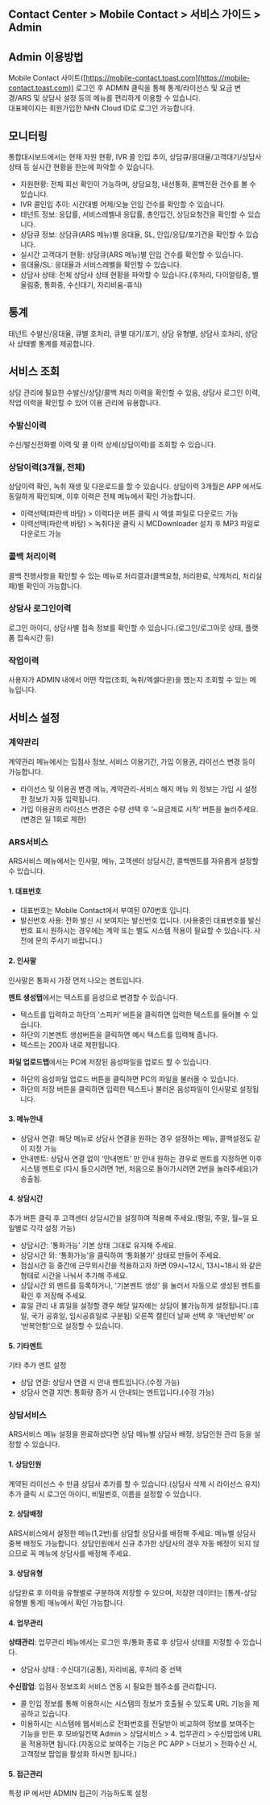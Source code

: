 ## Contact Center > Mobile Contact > 서비스 가이드 > Admin

## Admin 이용방법
Mobile Contact 사이트([https://mobile-contact.toast.com](https://mobile-contact.toast.com)) 로그인 후 ADMIN 클릭을 통해 통계/라이선스 및 요금 변경/ARS 및 상담사 설정 등의 메뉴를 편리하게 이용할 수 있습니다.  
대표페이지는 회원가입한 NHN Cloud ID로 로그인 가능합니다.

## 모니터링
통합대시보드에서는 현재 자원 현황, IVR 콜 인입 추이, 상담큐/응대율/고객대기/상담사 상태 등 실시간 현황을 한눈에 파악할 수 있습니다.  

- 자원현황: 전체 회선 확인이 가능하며, 상담요청, 내선통화, 콜백전환 건수를 볼 수 있습니다.
- IVR 콜인입 추이: 시간대별 어제/오늘 인입 건수를 확인할 수 있습니다.
- 테넌트 정보: 응답률, 서비스레벨내 응답률, 총인입건, 상담요청건을 확인할 수 있습니다.
- 상담큐 정보: 상담큐(ARS 메뉴)별 응대율, SL, 인입/응답/포기건을 확인할 수 있습니다.
- 실시간 고객대기 현황: 상담큐(ARS 메뉴)별 인입 건수를 확인할 수 있습니다.
- 응대율/SL: 응대율과 서비스레벨을 확인할 수 있습니다.
- 상담사 상태: 전체 상담사 상태 현황을 파악할 수 있습니다.(후처리, 다이얼링중, 벨울림중, 통화중, 수신대기, 자리비움-휴식)

## 통계
테넌트 수발신/응대율, 큐별 호처리, 큐별 대기/포기, 상담 유형별, 상담사 호처리, 상담사 상태별 통계를 제공합니다.

## 서비스 조회
상담 관리에 필요한 수발신/상담/콜백 처리 이력을 확인할 수 있음, 상담사 로그인 이력, 작업 이력을 확인할 수 있어 이용 관리에 유용합니다.

### 수발신이력
수신/발신전화별 이력 및 콜 이력 상세(상담이력)를 조회할 수 있습니다.

### 상담이력(3개월, 전체)
상담이력 확인, 녹취 재생 및 다운로드를 할 수 있습니다.
상담이력 3개월은 APP 에서도 동일하게 확인되며, 이후 이력은 전체 메뉴에서 확인 가능합니다.

- 이력선택(파란색 바탕) > 이력다운 버튼 클릭 시 엑셀 파일로 다운로드 가능
- 이력선택(파란색 바탕) > 녹취다운 클릭 시 MCDownloader 설치 후 MP3 파일로 다운로드 가능

### 콜백 처리이력
콜백 진행사항을 확인할 수 있는 메뉴로 처리결과(콜백요청, 처리완료, 삭제처리, 처리실패)별 확인이 가능합니다.

### 상담사 로그인이력
로그인 아이디, 상담사별 접속 정보를 확인할 수 있습니다.(로그인/로그아웃 상태, 플랫폼 접속시간 등)

### 작업이력
사용자가 ADMIN 내에서 어떤 작업(조회, 녹취/엑셀다운)을 했는지 조회할 수 있는 메뉴입니다.

## 서비스 설정
### 계약관리
계약관리 메뉴에서는 입점사 정보, 서비스 이용기간, 가입 이용권, 라이선스 변경 등이 가능합니다.

- 라이선스 및 이용권 변경 메뉴, 계약관리-서비스 해지 메뉴 외 정보는 가입 시  설정한 정보가 자동 입력됩니다.
- 가입 이용권의 라이선스 변경은 수량 선택 후 ‘~요금제로 시작‘ 버튼을 눌러주세요.(변경은 일 1회로 제한)

### ARS서비스
ARS서비스 메뉴에서는 인사말, 메뉴, 고객센터 상담시간, 콜백멘트를 자유롭게 설정할 수 있습니다.  

#### 1. 대표번호
- 대표번호는 Mobile Contact에서 부여된 070번호 입니다.
- 발신번호 사용: 전화 발신 시 보여지는 발신번호 입니다. (사용중인 대표번호를 발신번호 표시 원하시는 경우에는 계약 또는 별도 시스템 적용이 필요할 수 있습니다. 사전에 문의 주시기 바랍니다.)

#### 2. 인사말
인사말은 통화시 가장 먼저 나오는 멘트입니다.

**멘트 생성탭**에서는 텍스트를 음성으로 변경할 수 있습니다.

- 텍스트를 입력하고 하단의 ’스피커’ 버튼을 클릭하면 입력한 텍스트를 들어볼 수 있습니다.
- 하단의 기본멘트 생성버튼을 클릭하면 예시 텍스트를 입력해 줍니다.
- 텍스트는 200자 내로 제한됩니다.

**파일 업로드탭**에서는 PC에 저장된 음성파일을 업로드 할 수 있습니다.

- 하단의 음성파일 업로드 버튼을 클릭하면 PC의 파일을 불러올 수 있습니다.
- 하단의 저장 버튼을 클릭하면 입력한 텍스트나 불러온 음성파일이 인사말로 설정됩니다.

#### 3. 메뉴안내
- 상담사 연결: 해당 메뉴로 상담사 연결을 원하는 경우 설정하는 메뉴, 콜백설정도 같이 지정 가능
- 안내멘트: 상담사 연결 없이 ‘안내멘트’ 만 안내 원하는 경우로 멘트를 지정하면 이후 시스템 멘트로 (다시 들으시려면 1번, 처음으로 돌아가시려면 2번을 눌러주세요)가 송출됨.

#### 4. 상담시간
추가 버튼 클릭 후 고객센터 상담시간을 설정하여 적용해 주세요.(평일, 주말, 월~일 요일별로 각각 설정 가능)

- 상담시간: ‘통화가능’ 기본 상태 그대로 유지해 주세요.
- 상담시간 외: ‘통화가능’을 클릭하여 ‘통화불가’ 상태로 만들어 주세요.
- 점심시간 등 중간에 근무외시간을 적용하고자 하면 09시~12시, 13시~18시 와 같은 형태로 시간을 나눠서 추가해 주세요.
- 상담시간 외 멘트를 등록하거나, '기본멘트 생성' 을 눌러서 자동으로 생성된 멘트를 확인 후 저장해 주세요.
- 휴일 관리 내 휴일을 설정할 경우 해당 일자에는 상담이 불가능하게 설정됩니다.(휴일, 국가 공휴일, 임시공휴일로 구분됨) 오른쪽 캘린더 날짜 선택 후 ‘매년반복’ or ‘반복안함’으로 설정할 수 있습니다.

#### 5. 기타멘트
기타 추가 멘트 설정

- 상담 연결: 상담사 연결 시 안내 멘트입니다.(수정 가능)
- 상담사 연결 지연: 통화량 증가 시 안내되는 멘트입니다.(수정 가능)  

### 상담서비스
ARS서비스 메뉴 설정을 완료하셨다면 상담 메뉴별 상담사 배정, 상담인원 관리 등을 설정할 수 있습니다.  

#### 1. 상담인원
계약된 라이선스 수 만큼 상담사 추가를 할 수 있습니다.(상담사 삭제 시 라이선스 유지)
추가 클릭 시 로그인 아이디, 비밀번호, 이름을 설정할 수 있습니다.

#### 2. 상담배정
ARS서비스에서 설정한 메뉴(1,2번)를 상담할 상담사를 배정해 주세요. 메뉴별 상담사 중복 배정도 가능합니다.
상담인원에서 신규 추가한 상담사의 경우 자동 배정이 되지 않으므로 꼭 메뉴에 상담사를 배정해 주세요.  

#### 3. 상담유형
상담완료 후 이력을 유형별로 구분하여 저장할 수 있으며, 저장한 데이터는 [통계-상담유형별 통계] 매뉴에서 확인 가능합니다.

#### 4. 업무관리
**상태관리**: 업무관리 메뉴에서는 로그인 후/통화 종료 후 상담사 상태를 지정할 수 있습니다.

- 상담사 상태 : 수신대기(공통), 자리비움, 후처리 중 선택

**수신팝업**: 입점사 정보조회 서비스 연동 시 필요한 웹주소를 관리합니다.

- 콜 인입 정보를 통해 이용하시는 시스템의 정보가 호출될 수 있도록 URL 기능을 제공하고 있습니다.
- 이용하시는 시스템에 웹서비스로 전화번호를 전달받아 비교하여 정보를 보여주는 기능을 만든 후 모바일컨택 Admin > 상담서비스 > 4. 업무관리 > 수신팝업에 URL을 적용하면 됩니다.(자동으로 보여주는 기능은 PC APP > 더보기 > 전화수신 시, 고객정보 팝업을 활성화 하시면 됩니다.)

#### 5. 접근관리
특정 IP 에서만 ADMIN 접근이 가능하도록 설정
